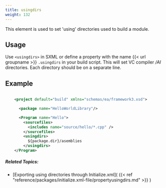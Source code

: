 ```yaml
---
title: usingdirs
weight: 132
---
```


This element is used to set &#39;using&#39; directories used to build a module.

<a name="UsingdirsUsage"></a>
## Usage ##

Use `<usingdirs>`  in SXML or define a property with the name {{< url groupname >}} `.usingdirs` in your build script.
This will set VC compiler */AI* directories. Each directory should be on a separate line.

## Example ##


```xml

    <project default="build" xmlns="schemas/ea/framework3.xsd">

      <package name="HelloWorldLibrary"/>

      <Program name="Hello">
        <sourcefiles>
          <includes name="source/hello/*.cpp" />
        </sourcefiles>
        <usingdirs>
          ${package.dir}/asemblies
        </usingdirs>
    </Program>

```

##### Related Topics: #####
-  [Exporting using directories through Initialize.xml]( {{< ref "reference/packages/initialize.xml-file/propertyusingdirs.md" >}} ) 
